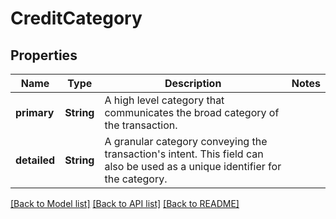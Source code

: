 # CreditCategory

## Properties

Name | Type | Description | Notes
------------ | ------------- | ------------- | -------------
**primary** | **String** | A high level category that communicates the broad category of the transaction. | 
**detailed** | **String** | A granular category conveying the transaction's intent. This field can also be used as a unique identifier for the category. | 

[[Back to Model list]](../README.md#documentation-for-models) [[Back to API list]](../README.md#documentation-for-api-endpoints) [[Back to README]](../README.md)


